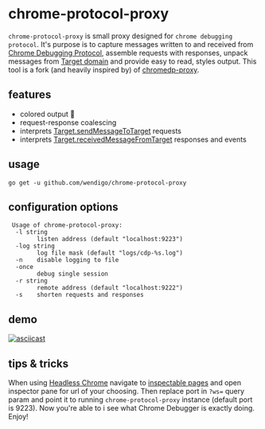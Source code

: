 # chrome-protocol-proxy

```chrome-protocol-proxy``` is small proxy designed for ```chrome debugging protocol```. It's purpose is to capture messages written to and received from [Chrome Debugging Protocol](https://chromedevtools.github.io/debugger-protocol-viewer), assemble requests with responses, unpack messages from [Target domain](https://chromedevtools.github.io/debugger-protocol-viewer/tot/Target/) and provide easy to read, styles output. This tool is a fork (and heavily inspired by) of [chromedp-proxy](https://github.com/knq/chromedp/tree/master/cmd/chromedp-proxy).

## features
- colored output 🖖
- request-response coalescing
- interprets [Target.sendMessageToTarget](https://chromedevtools.github.io/debugger-protocol-viewer/tot/Target/#method-sendMessageToTarget) requests
- interprets [Target.receivedMessageFromTarget](https://chromedevtools.github.io/debugger-protocol-viewer/tot/Target/#event-receivedMessageFromTarget) responses and events

## usage
```go get -u github.com/wendigo/chrome-protocol-proxy```

## configuration options
```
 Usage of chrome-protocol-proxy:
  -l string
    	listen address (default "localhost:9223")
  -log string
    	log file mask (default "logs/cdp-%s.log")
  -n	disable logging to file
  -once
    	debug single session
  -r string
    	remote address (default "localhost:9222")
  -s	shorten requests and responses
  ```
  
## demo
[![asciicast](https://asciinema.org/a/113947.png)](https://asciinema.org/a/113947?t=0:05)

## tips & tricks

When using [Headless Chrome](https://chromium.googlesource.com/chromium/src/+/lkgr/headless/README.md) navigate to [inspectable pages](http://localhost:9222/) and open inspector pane for url of your choosing. Then replace port in ```?ws=``` query param and point it to running ```chrome-protocol-proxy``` instance (default port is 9223). Now you're able to i see what Chrome Debugger is exactly doing. Enjoy!
